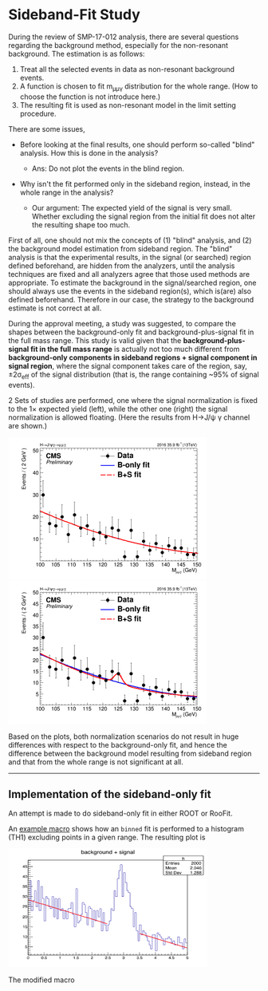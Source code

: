 # Sideband-Fit Study #

During the review of SMP-17-012 analysis, there are several questions regarding the background method, especially for the non-resonant background.
The estimation is as follows: 

1. Treat all the selected events in data as non-resonant background events.
2. A function is chosen to fit m<sub>&mu;&mu;&gamma;</sub> distribution for the whole range. (How to choose the function is not introduce here.)
3. The resulting fit is used as non-resonant model in the limit setting procedure.

There are some issues,  

   * Before looking at the final results, one should perform so-called "blind" analysis. How this is done in the analysis?  
    
      * Ans: Do not plot the events in the blind region.

   * Why isn't the fit performed only in the sideband region, instead, in the whole range in the analysis?  

      * Our argument: The expected yield of the signal is very small. Whether excluding the signal region from the initial fit does not alter the resulting shape too much.

First of all, one should not mix the concepts of (1) "blind" analysis, and (2) the background model estimation from sideband region. The "blind" analysis is that the experimental results, in the signal (or searched) region defined beforehand, are hidden from the analyzers, until the analysis techniques are fixed and all analyzers agree that those used methods are appropriate. To estimate the background in the signal/searched region, one should always use the events in the sideband region(s), which is(are) also defined beforehand. Therefore in our case, the strategy to the background estimate is not correct at all.  

During the approval meeting, a study was suggested, to compare the shapes between the background-only fit and background-plus-signal fit in the full mass range. This study is valid given that the **background-plus-signal fit in the full mass range** is actually not too much different from **background-only components in sideband regions + signal component in signal region**, where the signal component takes care of the region, say, &plusmn;2&sigma;<sub>eff</sub> of the signal distribution (that is, the range containing ~95% of signal events).

2 Sets of studies are performed, one where the signal normalization is fixed to the 1&times; expected yield (left), while the other one (right) the signal normalization is allowed floating. (Here the results from H&rarr;J/&psi; &gamma; channel are shown.)

<img src="Fig/FixSignal/BkgSigFit_HJpsiG_Inclusive_Bernstein2.png" alt="drawing" width="398" height="286"/><img src="Fig/NotFixSignal/BkgSigFit_HJpsiG_Inclusive_Bernstein2.png" alt="drawing" width="398" height="286"/> 

Based on the plots, both normalization scenarios do not result in huge differences with respect to the background-only fit, and hence the difference between the background model resulting from sideband region and that from the whole range is not significant at all.

------

## Implementation of the sideband-only fit ##

An attempt is made to do sideband-only fit in either ROOT or RooFit. 

An [example macro](https://root.cern.ch/root/html/tutorials/fit/fitExclude.C.html) shows how an `binned` fit is performed to a histogram (TH1) excluding points in a given range.
The resulting plot is 

<img src="Fig/fitExclude_ROOTtutorial.png" alt="drawing" width="399" height="238"/>

The modified macro 



